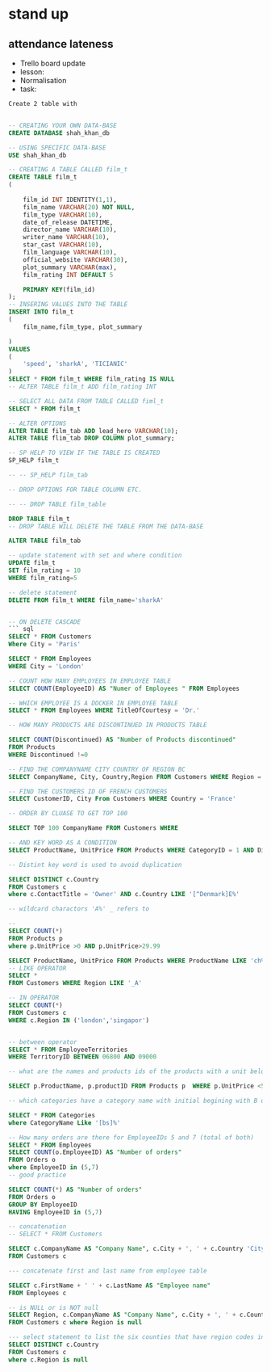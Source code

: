 # stand up
## attendance lateness
- Trello board update
- lesson:
- Normalisation
- task:
``` bash
Create 2 table with 


``` 
``` SQL

-- CREATING YOUR OWN DATA-BASE
CREATE DATABASE shah_khan_db

-- USING SPECIFIC DATA-BASE
USE shah_khan_db

-- CREATING A TABLE CALLED film_t
CREATE TABLE film_t
(
    
    film_id INT IDENTITY(1,1),
    film_name VARCHAR(20) NOT NULL,
    film_type VARCHAR(10),
    date_of_release DATETIME,
    director_name VARCHAR(10),
    writer_name VARCHAR(10),
    star_cast VARCHAR(10),
    film_language VARCHAR(10),
    official_website VARCHAR(30),
    plot_summary VARCHAR(max),
    film_rating INT DEFAULT 5

    PRIMARY KEY(film_id)
);
-- INSERING VALUES INTO THE TABLE
INSERT INTO film_t
(
    film_name,film_type, plot_summary  

)
VALUES
(
    'speed', 'sharkA', 'TICIANIC'
)
SELECT * FROM film_t WHERE film_rating IS NULL
-- ALTER TABLE film_t ADD film_rating INT

-- SELECT ALL DATA FROM TABLE CALLED fiml_t
SELECT * FROM film_t

-- ALTER OPTIONS
ALTER TABLE film_tab ADD lead_hero VARCHAR(10);
ALTER TABLE flim_tab DROP COLUMN plot_summary;  

-- SP HELP TO VIEW IF THE TABLE IS CREATED
SP_HELP film_t

-- -- SP_HELP film_tab

-- DROP OPTIONS FOR TABLE COLUMN ETC.

-- -- DROP TABLE film_table

DROP TABLE film_t
-- DROP TABLE WILL DELETE THE TABLE FROM THE DATA-BASE

ALTER TABLE film_tab

-- update statement with set and where condition
UPDATE film_t
SET film_rating = 10
WHERE film_rating=5

-- delete statement
DELETE FROM film_t WHERE film_name='sharkA'


-- ON DELETE CASCADE 
``` sql
SELECT * FROM Customers
Where City = 'Paris'

SELECT * FROM Employees
WHERE City = 'London'

-- COUNT HOW MANY EMPLOYEES IN EMPLOYEE TABLE
SELECT COUNT(EmployeeID) AS "Numer of Employees " FROM Employees

-- WHICH EMPLOYEE IS A DOCKER IN EMPLOYEE TABLE
SELECT * FROM Employees WHERE TitleOfCourtesy = 'Dr.' 

-- HOW MANY PRODUCTS ARE DISCONTINUED IN PRODUCTS TABLE

SELECT COUNT(Discontinued) AS "Number of Products discontinued"
FROM Products 
WHERE Discontinued !=0

-- FIND THE COMPANYNAME CITY COUNTRY OF REGION BC
SELECT CompanyName, City, Country,Region FROM Customers WHERE Region = 'BC' 

-- FIND THE CUSTOMERS ID OF FRENCH CUSTOMERS
SELECT CustomerID, City From Customers WHERE Country = 'France'

-- ORDER BY CLUASE TO GET TOP 100

SELECT TOP 100 CompanyName FROM Customers WHERE 

-- AND KEY WORD AS A CONDITION
SELECT ProductName, UnitPrice FROM Products WHERE CategoryID = 1 AND Discontinued = '0'

-- Distint key word is used to avoid duplication

SELECT DISTINCT c.Country 
FROM Customers c
where c.ContactTitle = 'Owner' AND c.Country LIKE '[^Denmark]E%'

-- wildcard charactors 'A%' _ refers to 

--
SELECT COUNT(*)
FROM Products p
where p.UnitPrice >0 AND p.UnitPrice>29.99

SELECT ProductName, UnitPrice FROM Products WHERE ProductName LIKE 'ch%'
-- LIKE OPERATOR
SELECT *
FROM Customers WHERE Region LIKE '_A'

-- IN OPERATOR
SELECT COUNT(*)
FROM Customers c
WHERE c.Region IN ('london','singapor')


-- between operator
SELECT * FROM EmployeeTerritories
WHERE TerritoryID BETWEEN 06800 AND 09000 

-- what are the names and products ids of the products with a unit below 5.00

SELECT p.ProductName, p.productID FROM Products p  WHERE p.UnitPrice <5.00 

-- which categories have a category name with initial begining with B or S

SELECT * FROM Categories
where CategoryName Like '[bs]%'

-- How many orders are there for EmployeeIDs 5 and 7 (total of both)
SELECT * FROM Employees
SELECT COUNT(o.EmployeeID) AS "Number of orders"
FROM Orders o
where EmployeeID in (5,7)
-- good practice

SELECT COUNT(*) AS "Number of orders"
FROM Orders o
GROUP BY EmployeeID
HAVING EmployeeID in (5,7)

-- concatenation
-- SELECT * FROM Customers

SELECT c.CompanyName AS "Company Name", c.City + ', ' + c.Country 'City'
FROM Customers c

--- concatenate first and last name from employee table 

SELECT c.FirstName + ' ' + c.LastName AS "Employee name"  
FROM Employees c

-- is NULL or is NOT null
SELECT Region, c.CompanyName AS "Company Name", c.City + ', ' + c.Country 'City'
FROM Customers c where Region is null 

--- select statement to list the six counties that have region codes in the customers table
SELECT DISTINCT c.Country
FROM Customers c
where c.Region is null 
```



